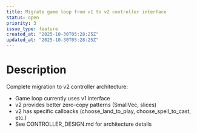 ```yaml
---
title: Migrate game loop from v1 to v2 controller interface
status: open
priority: 3
issue_type: feature
created_at: "2025-10-30T05:28:25Z"
updated_at: "2025-10-30T05:28:25Z"
---
```


# Description

Complete migration to v2 controller architecture:
- Game loop currently uses v1 interface
- v2 provides better zero-copy patterns (SmallVec, slices)
- v2 has specific callbacks (choose_land_to_play, choose_spell_to_cast, etc.)
- See CONTROLLER_DESIGN.md for architecture details
